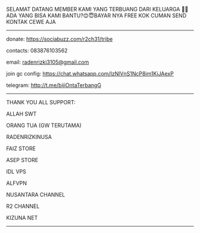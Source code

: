 SELAMAT DATANG MEMBER KAMI YANG TERBUANG DARI KELUARGA 🙏🏻 ADA YANG BISA KAMI BANTU?😊😇BAYAR NYA FREE KOK CUMAN SEND KONTAK CEWE AJA
__________________________________________
donate: https://sociabuzz.com/r2ch31/tribe

contacts: 083876103562

email: radenrizki3105@gmail.com

join gc config: https://chat.whatsapp.com/IzNlVnS1NcP8im1KiJAexP

telegram: http://t.me/bijiOntaTerbangG
__________________________________________

THANK YOU ALL SUPPORT:

ALLAH SWT

ORANG TUA (GW TERUTAMA)

RADENRIZKINUSA

FAIZ STORE

ASEP STORE

IDL VPS

ALFVPN 

NUSANTARA CHANNEL

R2 CHANNEL

KIZUNA NET

__________________________________________


<!---
R2GANTENG/R2GANTENG is a ✨ special ✨ repository because its `README.md` (this file) appears on your GitHub profile.
You can click the Preview link to take a look at your changes.
--->
